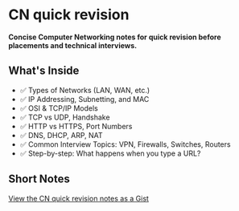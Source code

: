 # CN quick revision
**Concise Computer Networking notes for quick revision before placements and technical interviews.**
## What's Inside
- ✅ Types of Networks (LAN, WAN, etc.)
- ✅ IP Addressing, Subnetting, and MAC
- ✅ OSI & TCP/IP Models
- ✅ TCP vs UDP, Handshake
- ✅ HTTP vs HTTPS, Port Numbers
- ✅ DNS, DHCP, ARP, NAT
- ✅ Common Interview Topics: VPN, Firewalls, Switches, Routers
- ✅ Step-by-step: What happens when you type a URL?
## Short Notes
[View the CN quick revision notes as a Gist](https://gist.github.com/KeertiVijapur/e9eba013c2614269b76c2186d22c1127)
